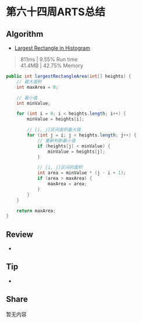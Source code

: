 # 第六十四周ARTS总结
## Algorithm
- [Largest Rectangle in Histogram](https://leetcode.com/problems/largest-rectangle-in-histogram/)
> 811ms | 9.55% Run time  
> 41.4MB | 42.75% Memory
```java
public int largestRectangleArea(int[] heights) {
    // 最大面积
    int maxArea = 0;

    // 最小值
    int minValue;

    for (int i = 0; i < heights.length; i++) {
        minValue = heights[i];

        // [i, j]区间面积最大值
        for (int j = i; j < heights.length; j++) {
            // 重新判断最小值
            if (heights[j] < minValue) {
                minValue = heights[j];
            }

            // [i, j]区间的面积
            int area = minValue * (j - i + 1);
            if (area > maxArea) {
                maxArea = area;
            }
        }
    }

    return maxArea;
}
```

## Review
- []()

## Tip
+ 

## Share
暂无内容